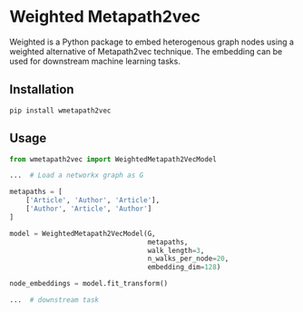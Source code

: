# Weighted Metapath2vec

Weighted is a Python package to embed heterogenous graph nodes using a weighted alternative of Metapath2vec technique. The embedding can be used for downstream machine learning tasks.


## Installation

```
pip install wmetapath2vec
```

## Usage

```python
from wmetapath2vec import WeightedMetapath2VecModel

...  # Load a networkx graph as G

metapaths = [
    ['Article', 'Author', 'Article'],
    ['Author', 'Article', 'Author']
]

model = WeightedMetapath2VecModel(G,
                                  metapaths,
                                  walk_length=3,
                                  n_walks_per_node=20,
                                  embedding_dim=128)

node_embeddings = model.fit_transform()

...  # downstream task
```
